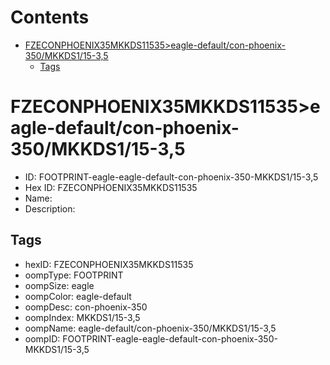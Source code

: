 



Contents
========

* [FZECONPHOENIX35MKKDS11535>eagle-default/con-phoenix-350/MKKDS1/15-3,5](#fzeconphoenix35mkkds11535eagle-defaultcon-phoenix-350mkkds115-35)
	* [Tags](#tags)

# FZECONPHOENIX35MKKDS11535>eagle-default/con-phoenix-350/MKKDS1/15-3,5

- ID: FOOTPRINT-eagle-eagle-default-con-phoenix-350-MKKDS1/15-3,5
- Hex ID: FZECONPHOENIX35MKKDS11535
- Name: 
- Description: 

## Tags

- hexID: FZECONPHOENIX35MKKDS11535
- oompType: FOOTPRINT
- oompSize: eagle
- oompColor: eagle-default
- oompDesc: con-phoenix-350
- oompIndex: MKKDS1/15-3,5
- oompName: eagle-default/con-phoenix-350/MKKDS1/15-3,5
- oompID: FOOTPRINT-eagle-eagle-default-con-phoenix-350-MKKDS1/15-3,5
